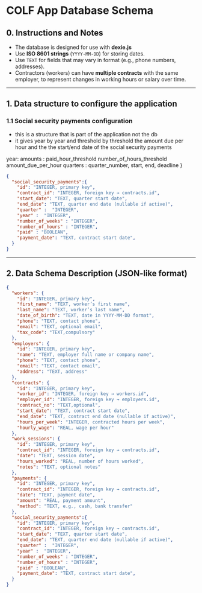 # COLF App Database Schema

## 0. Instructions and Notes
- The database is designed for use with **dexie.js**   
- Use **ISO 8601 strings** (`YYYY-MM-DD`) for storing dates.  
- Use `TEXT` for fields that may vary in format (e.g., phone numbers, addresses).  
- Contractors (workers) can have **multiple contracts** with the same employer, to represent changes in working hours or salary over time.  

---
## 1. Data structure to configure the application

### 1.1 Social security payments configuration

- this is a structure that is part of the application not the db
- it gives year by year and threshold by threshold the amount due per hour and the the start/end date of the social security payments

year:
  amounts : 
    paid_hour_threshold
      number_of_hours_threshold
        amount_due_per_hour
  quarters :
    quarter_number, start, end, deadline
}

```json
{
  "social_security_payments":{
    "id": "INTEGER, primary key",
    "contract_id": "INTEGER, foreign key → contracts.id",  
    "start_date": "TEXT, quarter start date",
    "end_date": "TEXT, quarter end date (nullable if active)",
    "quarter" :  "INTEGER",
    "year" :  "INTEGER",
    "number_of_weeks" : "INTEGER",
    "number_of_hours" : "INTEGER",
    "paid" : "BOOLEAN",
    "payment_date": "TEXT, contract start date",
  }
}
```

---

## 2. Data Schema Description (JSON-like format)

```json
{
  "workers": {
    "id": "INTEGER, primary key",
    "first_name": "TEXT, worker’s first name",
    "last_name": "TEXT, worker’s last name",
    "date_of_birth": "TEXT, date in YYYY-MM-DD format",
    "phone": "TEXT, contact phone",
    "email": "TEXT, optional email",
    "tax_code": "TEXT,compulsory"
  },
  "employers": {
    "id": "INTEGER, primary key",
    "name": "TEXT, employer full name or company name",
    "phone": "TEXT, contact phone",
    "email": "TEXT, contact email",
    "address": "TEXT, address"
  },
  "contracts": {
    "id": "INTEGER, primary key",
    "worker_id": "INTEGER, foreign key → workers.id",
    "employer_id": "INTEGER, foreign key → employers.id",
    "contract_no": "TEXT,optional",
    "start_date": "TEXT, contract start date",
    "end_date": "TEXT, contract end date (nullable if active)",
    "hours_per_week": "INTEGER, contracted hours per week",
    "hourly_wage": "REAL, wage per hour"
  },
  "work_sessions": {
    "id": "INTEGER, primary key",
    "contract_id": "INTEGER, foreign key → contracts.id",
    "date": "TEXT, session date",
    "hours_worked": "REAL, number of hours worked",
    "notes": "TEXT, optional notes"
  },
  "payments": {
    "id": "INTEGER, primary key",
    "contract_id": "INTEGER, foreign key → contracts.id",
    "date": "TEXT, payment date",
    "amount": "REAL, payment amount",
    "method": "TEXT, e.g., cash, bank transfer"
  },
  "social_security_payments":{
    "id": "INTEGER, primary key",
    "contract_id": "INTEGER, foreign key → contracts.id",  
    "start_date": "TEXT, quarter start date",
    "end_date": "TEXT, quarter end date (nullable if active)",
    "quarter" :  "INTEGER",
    "year" :  "INTEGER",
    "number_of_weeks" : "INTEGER",
    "number_of_hours" : "INTEGER",
    "paid" : "BOOLEAN",
    "payment_date": "TEXT, contract start date",
  }
}
```
